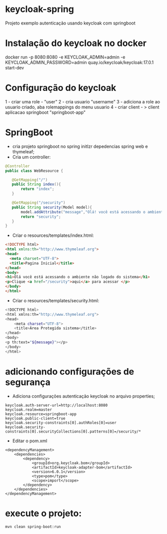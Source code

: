 # keycloak-spring
Projeto exemplo autenticação usando keycloak com springboot

# Instalação do keycloak no docker
docker run -p 8080:8080 -e KEYCLOAK_ADMIN=admin -e KEYCLOAK_ADMIN_PASSWORD=admin quay.io/keycloak/keycloak:17.0.1 start-dev

# Configuração do keycloak
1 - criar uma role - "user"
2 - cria usuario "username"
3 - adiciona a role ao usuario criado, aba rolemappings do menu usuario
4 - criar client - > client aplicacao springboot "springboot-app"

# SpringBoot
- cria projeto springboot no spring initlzr depedencias spring web e thymeleaf;
- Cria um controller:
 ```java 
 @Controller
 public class WebResource {

    @GetMapping("/")
    public String index(){
        return "index";
    }

    @GetMapping("/security")
    public String security(Model model){
        model.addAttribute("message","Olá! você está acessando o ambiente seguro do sistema.");
        return "security";
    }
}
```
- Criar o resources/templates/index.html:
```html
<!DOCTYPE html>
<html xmlns:th="http://www.thymeleaf.org">
<head>
  <meta charset="UTF-8">
  <title>Pagina Inicial</title>
</head>
<body>
<h1>Olá você está acessando o ambiente não logado do sistema</h1>
<p>Clique <a href="/security">aqui</a> para acessar </p>
</body>
</html>
```
- Criar o resources/templates/security.html:
```sh
<!DOCTYPE html>
<html xmlns:th="http://www.thymeleaf.org">
<head>
    <meta charset="UTF-8">
    <title>Área Protegida sistema</title>
</head>
<body>
<p th:text="${message}"></p>
</body>
</html>

```
# adicionando configurações de segurança

- Adiciona configurações autenticação keycloak no arquivo properties;
```shell
keycloak.auth-server-url=http://localhost:8080
keycloak.realm=master
keycloak.resource=springboot-app
keycloak.public-client=true
keycloak.security-constraints[0].authRoles[0]=user
keycloak.security-constraints[0].securityCollections[0].patterns[0]=/security/*
```
- Editar o pom.xml
```
<dependencyManagement>
    <dependencies>
        <dependency>
            <groupId>org.keycloak.bom</groupId>
            <artifactId>keycloak-adapter-bom</artifactId>
            <version>6.0.1</version>
            <type>pom</type>
            <scope>import</scope>
        </dependency>
    </dependencies>
</dependencyManagement>
```

# execute o projeto:
```shell
mvn clean spring-boot:run
```




